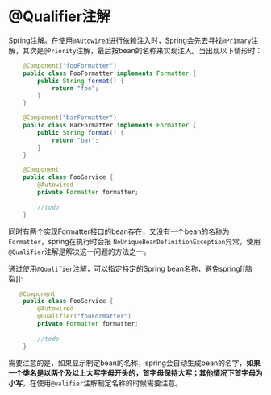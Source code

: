 # @Qualifier注解

Spring注解。在使用`@Autowired`进行依赖注入时，Spring会先去寻找`@Primary`注解，其次是`@Priority`注解，最后按bean的名称来实现注入。当出现以下情形时：
```java
    @Component("fooFormatter")
    public class FooFormatter implements Formatter {
        public String format() {
            return "foo";
        }
    }

    @Component("barFormatter")
    public class BarFormatter implements Formatter {
        public String format() {
            return "bar";
        }
    }

    @Component
    public class FooService {
        @Autowired
        private Formatter formatter;
        
        //todo 
    }
```
同时有两个实现Formatter接口的bean存在，又没有一个bean的名称为`Formatter`，spring在执行时会报 `NoUniqueBeanDefinitionException`异常，使用`@Qualifier`注解是解决这一问题的方法之一。

通过使用`@Qualifier`注解，可以指定特定的Spring bean名称，避免spring[[脑裂]]:
```java
   @Component
    public class FooService {
        @Autowired
        @Qualifier("fooFormatter")
        private Formatter formatter;
        
        //todo 
    }

```


需要注意的是，如果显示制定bean的名称，spring会自动生成bean的名字，**如果一个类名是以两个及以上大写字母开头的，首字母保持大写；其他情况下首字母为小写**，在使用`@ualifier`注解制定名称的时候需要注意。

